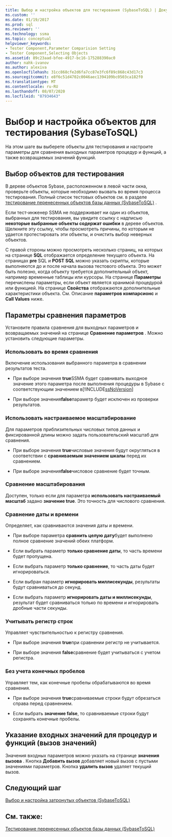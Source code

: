 ```yaml
---
title: Выбор и настройка объектов для тестирования (SybaseToSQL) | Документация Майкрософт
ms.custom: ''
ms.date: 01/19/2017
ms.prod: sql
ms.reviewer: ''
ms.technology: ssma
ms.topic: conceptual
helpviewer_keywords:
- Tester Component,Parameter Comparision Setting
- Tester Component,Selecting Objects
ms.assetid: 89c23aad-bfee-4917-bc16-175288390ac0
author: nahk-ivanov
ms.author: alexiva
ms.openlocfilehash: 31cc868cfe2d6fa7cc87e3fc6f89c868c43d17c3
ms.sourcegitcommit: e8f6c51d4702c0046aec1394109bc0503ca182f0
ms.translationtype: MT
ms.contentlocale: ru-RU
ms.lasthandoff: 08/07/2020
ms.locfileid: "87934643"
---
```

# <a name="selecting-and-configuring-objects-to-test-sybasetosql"></a>Выбор и настройка объектов для тестирования (SybaseToSQL)
На этом шаге вы выберете объекты для тестирования и настроите параметры для сравнения выходных параметров процедур и функций, а также возвращаемых значений функций.  
  
## <a name="selection-of-objects-to-test"></a>Выбор объектов для тестирования  
В дереве объектов Sybase, расположенном в левой части окна, проверьте объекты, которые необходимо вызвать во время процесса тестирования. Полный список тестовых объектов см. в разделе [тестирование перенесенных объектов базы данных &#40;SybaseToSQL&#41;](../../ssma/sybase/testing-migrated-database-objects-sybasetosql.md) .  
  
Если тест-инженер SSMA не поддерживает ни один из объектов, выбранных для тестирования, вы увидите ссылку с надписью **некоторые выбранные объекты содержат ошибки** в дереве объектов. Щелкните эту ссылку, чтобы просмотреть причины, по которым не удается протестировать эти объекты, и очистить выбор неверных объектов.  
  
С правой стороны можно просмотреть несколько страниц, на которых на странице **SQL** отображается определение текущего объекта. На страницах **pre** SQL и **POST SQL** можно указать скрипты, которые выполняются до и после начала вызова тестового объекта. Это может быть полезно, когда объекту требуется дополнительный объект, например временные таблицы или курсоры. На странице **Параметры** перечислены параметры, если объект является хранимой процедурой или функцией. На странице **Свойства** отображаются дополнительные характеристики объекта. См. Описание **параметров компарсионс** и **Call Values** ниже.  
  
## <a name="parameter-comparison-settings"></a>Параметры сравнения параметров  
Установите правила сравнения для выходных параметров и возвращаемых значений на странице **Сравнение параметров** . Можно установить следующие параметры.  
  
### <a name="use-during-comparisons"></a>Использовать во время сравнения  
Включение использования выбранного параметра в сравнении результатов теста.  
  
-   При выборе значения **true**SSMA будет сравнивать выходное значение этого параметра после выполнения процедуры в Sybase с соответствующим значением в[!INCLUDE[ssNoVersion](../../includes/ssnoversion-md.md)]  
  
-   При выборе значения**false**параметр будет исключен из проверки результатов.  
  
### <a name="use-custom-scale"></a>Использовать настраиваемое масштабирование  
Для параметров приблизительных числовых типов данных и фиксированной длины можно задать пользовательский масштаб для сравнения.  
  
-   При выборе значения **true**числовые значения будут округляться в соответствии с **сравниваемым значением шкалы** перед их сравнением.  
  
-   При выборе значения**false**числовое сравнение будет точным.  
  
### <a name="comparing-scale"></a>Сравнение масштабирования  
Доступен, только если для параметра **использовать настраиваемый масштаб** задано **значение true**. Это точность для числового сравнения.  
  
### <a name="date-time-comparing"></a>Сравнение даты и времени  
Определяет, как сравниваются значения даты и времени.  
  
-   При выборе параметра **сравнить целую дату**будет выполнено полное сравнение значений обеих платформ.  
  
-   Если выбрать параметр **только сравнение даты**, то часть времени будет пропущена.  
  
-   Если выбрать параметр **только сравнение**, то часть даты будет игнорироваться.  
  
-   Если выбран параметр **игнорировать миллисекунды**, результаты будут сравниваться до секунд.  
  
-   Если выбрать параметр **игнорировать даты и миллисекунды**, результат будет сравниваться только по времени и игнорировать дробные части секунды.  
  
### <a name="ignore-strings-case"></a>Учитывать регистр строк  
Управляет чувствительностью к регистру сравнения.  
  
-   При выборе значения **true**при сравнении регистр не учитывается.  
  
-   При выборе значения **false**сравнение будет учитываться с учетом регистра.  
  
### <a name="ignore-trailing-spaces"></a>Без учета конечных пробелов  
Управляет тем, как конечные пробелы обрабатываются во время сравнения.  
  
-   При выборе значения **true**сравниваемые строки будут обрезаться справа перед сравнением.  
  
-   Если выбрать **значение false**, то сравниваемые строки будут сохранять конечные пробелы.  
  
## <a name="specify-input-values-for-procedures-and-functions-call-values"></a>Указание входных значений для процедур и функций (вызов значений)  
Значения входных параметров можно указать на странице **значения вызова** . Кнопка **Добавить вызов** добавляет новый вызов с пустыми значениями параметров. Кнопка **удалить вызов** удаляет текущий вызов.  
  
## <a name="next-step"></a>Следующий шаг  
[Выбор и настройка затронутых объектов &#40;SybaseToSQL&#41;](../../ssma/sybase/selecting-and-configuring-affected-objects-sybasetosql.md)  
  
## <a name="see-also"></a>См. также:  
[Тестирование перенесенных объектов базы данных &#40;SybaseToSQL&#41;](../../ssma/sybase/testing-migrated-database-objects-sybasetosql.md)  
  
